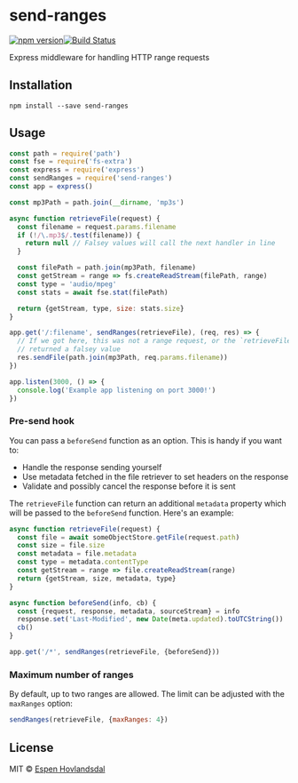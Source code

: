 # send-ranges

[![npm version](http://img.shields.io/npm/v/send-ranges.svg?style=flat-square)](http://browsenpm.org/package/send-ranges)[![Build Status](http://img.shields.io/travis/rexxars/send-ranges/master.svg?style=flat-square)](https://travis-ci.org/rexxars/send-ranges)

Express middleware for handling HTTP range requests

## Installation

```
npm install --save send-ranges
```

## Usage

```js
const path = require('path')
const fse = require('fs-extra')
const express = require('express')
const sendRanges = require('send-ranges')
const app = express()

const mp3Path = path.join(__dirname, 'mp3s')

async function retrieveFile(request) {
  const filename = request.params.filename
  if (!/\.mp3$/.test(filename)) {
    return null // Falsey values will call the next handler in line
  }

  const filePath = path.join(mp3Path, filename)
  const getStream = range => fs.createReadStream(filePath, range)
  const type = 'audio/mpeg'
  const stats = await fse.stat(filePath)

  return {getStream, type, size: stats.size}
}

app.get('/:filename', sendRanges(retrieveFile), (req, res) => {
  // If we got here, this was not a range request, or the `retrieveFile` handler
  // returned a falsey value
  res.sendFile(path.join(mp3Path, req.params.filename))
})

app.listen(3000, () => {
  console.log('Example app listening on port 3000!')
})
```

### Pre-send hook

You can pass a `beforeSend` function as an option. This is handy if you want to:

* Handle the response sending yourself
* Use metadata fetched in the file retriever to set headers on the response
* Validate and possibly cancel the response before it is sent

The `retrieveFile` function can return an additional `metadata` property which will be passed to the
`beforeSend` function. Here's an example:

```js
async function retrieveFile(request) {
  const file = await someObjectStore.getFile(request.path)
  const size = file.size
  const metadata = file.metadata
  const type = metadata.contentType
  const getStream = range => file.createReadStream(range)
  return {getStream, size, metadata, type}
}

async function beforeSend(info, cb) {
  const {request, response, metadata, sourceStream} = info
  response.set('Last-Modified', new Date(meta.updated).toUTCString())
  cb()
}

app.get('/*', sendRanges(retrieveFile, {beforeSend}))
```

### Maximum number of ranges

By default, up to two ranges are allowed. The limit can be adjusted with the `maxRanges` option:

```js
sendRanges(retrieveFile, {maxRanges: 4})
```

## License

MIT © [Espen Hovlandsdal](https://espen.codes/)
